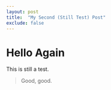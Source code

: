 ```yaml
---
layout: post
title:  "My Second (Still Test) Post"
exclude: false
---
```


# Hello Again

This is still a test.

> Good, good.